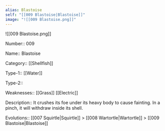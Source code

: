 ```yaml
---
alias: Blastoise
self: "[[009 Blastoise|Blastoise]]"
image: "![[009 Blastoise.png]]"
---
```


![[009 Blastoise.png]]

Number:: 009

Name:: Blastoise

Category:: [[Shellfish]]

Type-1:: [[Water]]

Type-2:: 

Weaknesses:: [[Grass]] [[Electric]]

Description::  It crushes its foe under its heavy body to cause fainting. In a pinch, it will withdraw inside its shell. 

Evolutions:: [[007 Squirtle|Squirtle]] > [[008 Wartortle|Wartortle]] > [[009 Blastoise|Blastoise]]
